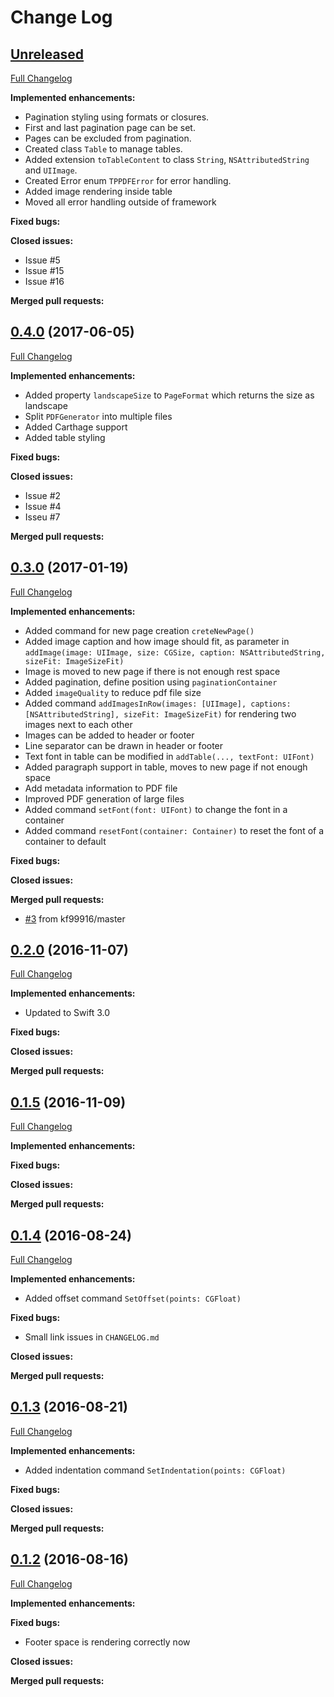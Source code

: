 # Change Log

## [Unreleased](https://github.com/Techprimate/TPPDF/tree/HEAD)
[Full Changelog](https://github.com/Techprimate/TPPDF/compare/0.4.0...HEAD)

**Implemented enhancements:**

- Pagination styling using formats or closures.
- First and last pagination page can be set.
- Pages can be excluded from pagination.
- Created class `Table` to manage tables.
- Added extension `toTableContent` to class `String`, `NSAttributedString` and `UIImage`.
- Created Error enum `TPPDFError` for error handling.
- Added image rendering inside table
- Moved all error handling outside of framework

**Fixed bugs:**

**Closed issues:**

- Issue #5
- Issue #15
- Issue #16

**Merged pull requests:**

## [0.4.0](https://github.com/Techprimate/TPPDF/tree/0.4.0) (2017-06-05)
[Full Changelog](https://github.com/Techprimate/TPPDF/compare/0.3.0...0.4.0)

**Implemented enhancements:**

- Added property `landscapeSize` to `PageFormat` which returns the size as landscape
- Split `PDFGenerator` into multiple files
- Added Carthage support
- Added table styling

**Fixed bugs:**

**Closed issues:**

- Issue #2
- Issue #4
- Isseu #7

**Merged pull requests:**

## [0.3.0](https://github.com/Techprimate/TPPDF/tree/0.3.0) (2017-01-19)
[Full Changelog](https://github.com/Techprimate/TPPDF/compare/0.2.0...0.3.0)

**Implemented enhancements:**

- Added command for new page creation `creteNewPage()`
- Added image caption and how image should fit, as parameter in `addImage(image: UIImage, size: CGSize, caption: NSAttributedString, sizeFit: ImageSizeFit)`
- Image is moved to new page if there is not enough rest space
- Added pagination, define position using `paginationContainer`
- Added `imageQuality` to reduce pdf file size
- Added command `addImagesInRow(images: [UIImage], captions: [NSAttributedString], sizeFit: ImageSizeFit)` for rendering two images next to each other
- Images can be added to header or footer
- Line separator can be drawn in header or footer
- Text font in table can be modified in `addTable(..., textFont: UIFont)`
- Added paragraph support in table, moves to new page if not enough space
- Add metadata information to PDF file
- Improved PDF generation of large files
- Added command `setFont(font: UIFont)` to change the font in a container
- Added command `resetFont(container: Container)` to reset the font of a container to default

**Fixed bugs:**

**Closed issues:**

**Merged pull requests:**

- [#3](https://github.com/Techprimate/TPPDF/pull/3) from kf99916/master


## [0.2.0](https://github.com/Techprimate/TPPDF/tree/0.2.0) (2016-11-07)
[Full Changelog](https://github.com/Techprimate/TPPDF/compare/0.1.4...0.2.0)

**Implemented enhancements:**

- Updated to Swift 3.0

**Fixed bugs:**

**Closed issues:**

**Merged pull requests:**

## [0.1.5](https://github.com/Techprimate/TPPDF/tree/0.1.4) (2016-11-09)
[Full Changelog](https://github.com/Techprimate/TPPDF/compare/0.1.3...0.1.4)

**Implemented enhancements:**

**Fixed bugs:**

**Closed issues:**

**Merged pull requests:**

## [0.1.4](https://github.com/Techprimate/TPPDF/tree/0.1.4) (2016-08-24)
[Full Changelog](https://github.com/Techprimate/TPPDF/compare/0.1.3...0.1.4)

**Implemented enhancements:**

- Added offset command `SetOffset(points: CGFloat)`

**Fixed bugs:**

- Small link issues in `CHANGELOG.md`

**Closed issues:**

**Merged pull requests:**

## [0.1.3](https://github.com/Techprimate/TPPDF/tree/0.1.3) (2016-08-21)
[Full Changelog](https://github.com/Techprimate/TPPDF/compare/0.1.2...0.1.3)

**Implemented enhancements:**

- Added indentation command `SetIndentation(points: CGFloat)`

**Fixed bugs:**

**Closed issues:**

**Merged pull requests:**

## [0.1.2](https://github.com/Techprimate/TPPDF/tree/0.1.2) (2016-08-16)
[Full Changelog](https://github.com/Techprimate/TPPDF/compare/0.1.1...0.1.2)

**Implemented enhancements:**

**Fixed bugs:**

- Footer space is rendering correctly now

**Closed issues:**

**Merged pull requests:**